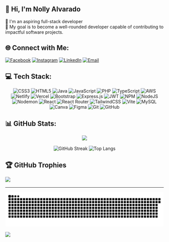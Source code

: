 ## 👋 Hi, I'm Nolly Alvarado 
🌱 I'm an aspiring full-stack developer</br>
🚀 My goal is to become a well-rounded developer capable of contributing to impactful software projects.

## 🌐 Connect with Me:
[![Facebook](https://img.shields.io/badge/Facebook-%231877F2.svg?logo=Facebook&logoColor=white)](https://facebook.com/dino0o0.saur) 
[![Instagram](https://img.shields.io/badge/Instagram-%23E4405F.svg?logo=Instagram&logoColor=white)](https://instagram.com/lee.lvrd) 
[![LinkedIn](https://img.shields.io/badge/LinkedIn-%230077B5.svg?logo=linkedin&logoColor=white)](https://linkedin.com/in/nolly-alvarado-a16b15250) 
[![Email](https://img.shields.io/badge/Email-D14836?logo=gmail&logoColor=white)](mailto:nolly.alvarado17@gmail.com) 

## 💻 Tech Stack:
<div align="center">

![CSS3](https://img.shields.io/badge/css3-%231572B6.svg?style=for-the-badge&logo=css3&logoColor=white) ![HTML5](https://img.shields.io/badge/html5-%23E34F26.svg?style=for-the-badge&logo=html5&logoColor=white) ![Java](https://img.shields.io/badge/java-%23ED8B00.svg?style=for-the-badge&logo=openjdk&logoColor=white) ![JavaScript](https://img.shields.io/badge/javascript-%23323330.svg?style=for-the-badge&logo=javascript&logoColor=%23F7DF1E) ![PHP](https://img.shields.io/badge/php-%23777BB4.svg?style=for-the-badge&logo=php&logoColor=white) ![TypeScript](https://img.shields.io/badge/typescript-%23007ACC.svg?style=for-the-badge&logo=typescript&logoColor=white) ![AWS](https://img.shields.io/badge/AWS-%23FF9900.svg?style=for-the-badge&logo=amazon-aws&logoColor=white) ![Netlify](https://img.shields.io/badge/netlify-%23000000.svg?style=for-the-badge&logo=netlify&logoColor=#00C7B7) ![Vercel](https://img.shields.io/badge/vercel-%23000000.svg?style=for-the-badge&logo=vercel&logoColor=white) ![Bootstrap](https://img.shields.io/badge/bootstrap-%238511FA.svg?style=for-the-badge&logo=bootstrap&logoColor=white) ![Express.js](https://img.shields.io/badge/express.js-%23404d59.svg?style=for-the-badge&logo=express&logoColor=%2361DAFB) ![JWT](https://img.shields.io/badge/JWT-black?style=for-the-badge&logo=JSON%20web%20tokens) ![NPM](https://img.shields.io/badge/NPM-%23CB3837.svg?style=for-the-badge&logo=npm&logoColor=white) ![NodeJS](https://img.shields.io/badge/node.js-6DA55F?style=for-the-badge&logo=node.js&logoColor=white) ![Nodemon](https://img.shields.io/badge/NODEMON-%23323330.svg?style=for-the-badge&logo=nodemon&logoColor=%BBDEAD) ![React](https://img.shields.io/badge/react-%2320232a.svg?style=for-the-badge&logo=react&logoColor=%2361DAFB) ![React Router](https://img.shields.io/badge/React_Router-CA4245?style=for-the-badge&logo=react-router&logoColor=white) ![TailwindCSS](https://img.shields.io/badge/tailwindcss-%2338B2AC.svg?style=for-the-badge&logo=tailwind-css&logoColor=white) ![Vite](https://img.shields.io/badge/vite-%23646CFF.svg?style=for-the-badge&logo=vite&logoColor=white) ![MySQL](https://img.shields.io/badge/mysql-4479A1.svg?style=for-the-badge&logo=mysql&logoColor=white) ![Canva](https://img.shields.io/badge/Canva-%2300C4CC.svg?style=for-the-badge&logo=Canva&logoColor=white) ![Figma](https://img.shields.io/badge/figma-%23F24E1E.svg?style=for-the-badge&logo=figma&logoColor=white) ![Git](https://img.shields.io/badge/git-%23F05033.svg?style=for-the-badge&logo=git&logoColor=white) ![GitHub](https://img.shields.io/badge/github-%23121011.svg?style=for-the-badge&logo=github&logoColor=white)


</div>

## 📊 GitHub Stats:
<p align="center">
  <img src="https://nirzak-streak-stats.vercel.app/?user=dino1210&theme=gotham&hide_border=false"/>

</p>
<p align="center">
  <img src="https://github-readme-stats.vercel.app/api?username=dino1210&theme=gotham&hide_border=false&include_all_commits=false&count_private=false"  alt="GitHub Streak" style="height: 200px;" >
  <img src="https://github-readme-stats.vercel.app/api/top-langs/?username=dino1210&theme=gotham&hide_border=false&include_all_commits=false&count_private=false&layout=compact" alt="Top Langs" style="height: 200px;" />
</p>


## 🏆 GitHub Trophies
![](https://github-profile-trophy.vercel.app/?username=dino1210&theme=tokyonight&no-frame=true&no-bg=true&margin-w=4)

---
<div align="center">
  <img src="https://github.com/dino1210/dino1210/blob/output/github-contribution-grid-snake-dark.svg" alt="snake gif" />
</div>



[![](https://visitcount.itsvg.in/api?id=dino1210&icon=3&color=0)](https://visitcount.itsvg.in)

<!-- Proudly created with GPRM ( https://gprm.itsvg.in ) -->
